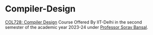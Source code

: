 # Compiler-Design
[COL728: Compiler Design](https://iitd.github.io/col728/index.html) Course Offered By IIT-Delhi in the second semester of the academic year 2023-24 under [Professor Sorav Bansal](https://sorav.compiler.ai/).
